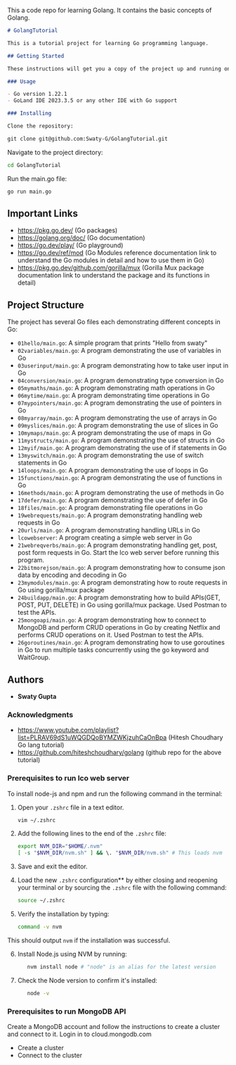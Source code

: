 This a code repo for learning Golang. It contains the basic concepts of Golang.

```markdown
# GolangTutorial

This is a tutorial project for learning Go programming language.

## Getting Started

These instructions will get you a copy of the project up and running on your local machine for development and testing purposes.

### Usage

- Go version 1.22.1
- GoLand IDE 2023.3.5 or any other IDE with Go support

### Installing

Clone the repository:

git clone git@github.com:Swaty-G/GolangTutorial.git
```

Navigate to the project directory:

```bash
cd GolangTutorial
```

Run the main.go file:

```bash
go run main.go
```

## Important Links
- https://pkg.go.dev/  (Go packages)   
- https://golang.org/doc/  (Go documentation)
- https://go.dev/play/  (Go playground)
- https://go.dev/ref/mod (Go Modules reference documentation link to understand the Go modules in detail and how to use them in Go)
- https://pkg.go.dev/github.com/gorilla/mux (Gorilla Mux package documentation link to understand the package and its functions in detail)


## Project Structure

The project has several Go files each demonstrating different concepts in Go:

- `01hello/main.go`: A simple program that prints "Hello from swaty"
- `02variables/main.go`: A program demonstrating the use of variables in Go
- `03userinput/main.go`: A program demonstrating how to take user input in Go
- `04conversion/main.go`: A program demonstrating type conversion in Go
- `05mymaths/main.go`: A program demonstrating math operations in Go
- `06mytime/main.go`: A program demonstrating time operations in Go
- `07mypointers/main.go`: A program demonstrating the use of pointers in Go
- `08myarray/main.go`: A program demonstrating the use of arrays in Go
- `09myslices/main.go`: A program demonstrating the use of slices in Go
- `10mymaps/main.go`: A program demonstrating the use of maps in Go
- `11mystructs/main.go`: A program demonstrating the use of structs in Go
- `12myif/main.go`: A program demonstrating the use of if statements in Go
- `13myswitch/main.go`: A program demonstrating the use of switch statements in Go
- `14loops/main.go`: A program demonstrating the use of loops in Go
- `15functions/main.go`: A program demonstrating the use of functions in Go
- `16methods/main.go`: A program demonstrating the use of methods in Go
- `17defer/main.go`: A program demonstrating the use of defer in Go
- `18files/main.go`: A program demonstrating file operations in Go
- `19webrequests/main.go`: A program demonstrating handling web requests in Go
- `20urls/main.go`: A program demonstrating handling URLs in Go
- `lcowebserver`: A program creating a simple web server in Go
- `21webreqverbs/main.go`: A program demonstrating handling get, post, post form requests in Go. Start the lco web server before running this program. 
- `22bitmorejson/main.go`: A program demonstrating how to consume json data by encoding and decoding in Go
- `23mymodules/main.go`: A program demonstrating how to route requests in Go using gorilla/mux package 
- `24buildapp/main.go`: A program demonstrating how to build APIs(GET, POST, PUT, DELETE) in Go using gorilla/mux package. Used Postman to test the APIs.
- `25mongoapi/main.go`: A program demonstrating how to connect to MongoDB and perform CRUD operations in Go by creating Netflix and performs CRUD operations on it. Used Postman to test the APIs.
- `26goroutines/main.go`: A program demonstrating how to use goroutines in Go to run multiple tasks concurrently using the go keyword and WaitGroup. 

## Authors

- **Swaty Gupta**

### Acknowledgments 
- https://www.youtube.com/playlist?list=PLRAV69dS1uWQGDQoBYMZWKjzuhCaOnBpa (Hitesh Choudhary Go lang tutorial)
- https://github.com/hiteshchoudhary/golang (github repo for the above tutorial)

### Prerequisites to run lco web server
To install node-js and npm and run the following command in the terminal:


1. Open your `.zshrc` file in a text editor.
   ```bash
   vim ~/.zshrc
    ```
2. Add the following lines to the end of the `.zshrc` file:

    ```bash
    export NVM_DIR="$HOME/.nvm"
    [ -s "$NVM_DIR/nvm.sh" ] && \. "$NVM_DIR/nvm.sh" # This loads nvm
    ```

3. Save and exit the editor.


4. Load the new `.zshrc` configuration** by either closing and reopening your terminal or by sourcing the `.zshrc` file with the following command:
    ```bash
    source ~/.zshrc
    ```

5. Verify the installation by typing:

    ```bash
    command -v nvm
    ```
This should output `nvm` if the installation was successful.

6. Install Node.js using NVM by running:
    ```bash
       nvm install node # "node" is an alias for the latest version
    ```

7. Check the Node version to confirm it's installed:

    ```bash
       node -v
    ```
   
### Prerequisites to run MongoDB API 
Create a MongoDB account and follow the instructions to create a cluster and connect to it.
Login in to cloud.mongodb.com
- Create a cluster
- Connect to the cluster
   



